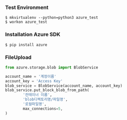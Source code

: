 ### Test Environment

```shell
$ mkvirtualenv --python=python3 azure_test
$ workon azure_test

```

### Installation Azure SDK

```shell
$ pip install azure
```

### FileUpload

```python
from azure.storage.blob import BlobService

account_name = '계정이름'
account_key = 'Access Key'
blob_service = BlobService(account_name, account_key)
blob_service.put_block_blob_from_path(
        '컨테이너 이름',
        'blob디렉토리명/파일명',
        '로컬파일명',
        max_connections=5,
)
```